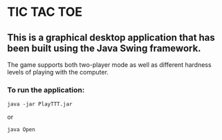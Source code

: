 # TIC TAC TOE

## This is a graphical desktop application that has been built using the Java Swing framework.
The game supports both two-player mode as well as different hardness levels of playing with the computer. 

### To run the application: 
```
java -jar PlayTTT.jar
```
or
```
java Open
```
